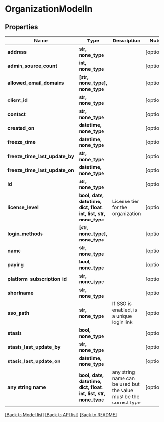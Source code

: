 # OrganizationModelIn


## Properties
Name | Type | Description | Notes
------------ | ------------- | ------------- | -------------
**address** | **str, none_type** |  | [optional] 
**admin_source_count** | **int, none_type** |  | [optional] 
**allowed_email_domains** | **[str, none_type], none_type** |  | [optional] 
**client_id** | **str, none_type** |  | [optional] 
**contact** | **str, none_type** |  | [optional] 
**created_on** | **datetime, none_type** |  | [optional] 
**freeze_time** | **datetime, none_type** |  | [optional] 
**freeze_time_last_update_by** | **str, none_type** |  | [optional] 
**freeze_time_last_update_on** | **datetime, none_type** |  | [optional] 
**id** | **str, none_type** |  | [optional] 
**license_level** | **bool, date, datetime, dict, float, int, list, str, none_type** | License tier for the organization | [optional] 
**login_methods** | **[str, none_type], none_type** |  | [optional] 
**name** | **str, none_type** |  | [optional] 
**paying** | **bool, none_type** |  | [optional] 
**platform_subscription_id** | **str, none_type** |  | [optional] 
**shortname** | **str, none_type** |  | [optional] 
**sso_path** | **str, none_type** | If SSO is enabled, is a unique login link | [optional] 
**stasis** | **bool, none_type** |  | [optional] 
**stasis_last_update_by** | **str, none_type** |  | [optional] 
**stasis_last_update_on** | **datetime, none_type** |  | [optional] 
**any string name** | **bool, date, datetime, dict, float, int, list, str, none_type** | any string name can be used but the value must be the correct type | [optional]

[[Back to Model list]](../README.md#documentation-for-models) [[Back to API list]](../README.md#documentation-for-api-endpoints) [[Back to README]](../README.md)


